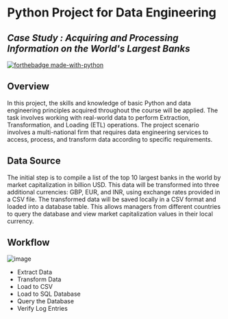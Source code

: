 # Python Project for Data Engineering
## _Case Study : Acquiring and Processing Information on the World's Largest Banks_

[![forthebadge made-with-python](http://ForTheBadge.com/images/badges/made-with-python.svg)](https://www.python.org/)


## Overview
In this project, the skills and knowledge of basic Python and data engineering principles acquired throughout the course will be applied. The task involves working with real-world data to perform Extraction, Transformation, and Loading (ETL) operations. The project scenario involves a multi-national firm that requires data engineering services to access, process, and transform data according to specific requirements.


## Data Source
The initial step is to compile a list of the top 10 largest banks in the world by market capitalization in billion USD. This data will be transformed into three additional currencies: GBP, EUR, and INR, using exchange rates provided in a CSV file. The transformed data will be saved locally in a CSV format and loaded into a database table. This allows managers from different countries to query the database and view market capitalization values in their local currency.

## Workflow
![image](https://github.com/tmuchlissin/automated-sensor-data-processing-pipeline-implementation/assets/117092055/6c28a9be-e900-497a-bcc1-e897402fee65)

- Extract Data
- Transform Data
- Load to CSV
- Load to SQL Database
- Query the Database
- Verify Log Entries



